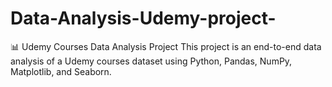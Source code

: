 # Data-Analysis-Udemy-project-
📊 Udemy Courses Data Analysis Project This project is an end-to-end data analysis of a Udemy courses dataset using Python, Pandas, NumPy, Matplotlib, and Seaborn.
